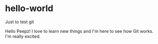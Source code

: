 # hello-world
Just to test git

Hello Peepz! I love to learn new things and I'm here to see how Git works. I'm really excited.
